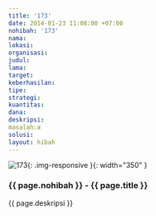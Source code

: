```yaml
---
title: '173'
date: 2014-01-23 11:08:00 +07:00
nohibah: '173'
nama:
lokasi:
organisasi:
judul:
lama:
target:
keberhasilan:
tipe:
strategi:
kuantitas:
dana:
deskripsi:
masalah:a
solusi:
layout: hibah
---
```


![173](/static/img/hibahcms/173.png){: .img-responsive }{: width="350" }

### {{ page.nohibah }} - {{ page.title }}

{{ page.deskripsi }}
